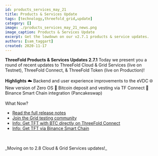 ```yaml
---
id: products_services_may_21
title: Products & Services Update 
tags: [technology,threefold_grid,update]
category: []
image: ./products_services_may_21_news.png
image_caption: Products & Services Update
excerpt: Get the lowdown on our v2.7.1 products & service updates.
authors: [sam_taggart]
created: 2020-11-17
---
```



**ThreeFold Products & Services Updates 2.7.1**
Today we present you a round of recent updates to ThreeFold Cloud & Grid Services (live on Testnet), ThreeFold Connect, & ThreeFold Token (live on Production)!
<br />
<br />
**Highlights**
☁️ Backend and user experience improvements to the eVDC
🌐 New version of Zero OS
👜 Bitcoin deposit and vesting via TF Connect
🥞 Binance Smart Chain integration (Pancakeswap)
<br />
<br />
What Now?
- [Read the full release notes](https://threefold.io/info/cloud#/cloud__release_notes_2_7_1)
- [Join the Grid testing community](https://bit.ly/threefoldtesting)
- [Info: Get TFT with BTC directly on ThreeFold Connect](https://wiki.threefold.io/#/threefold__threefold_connect_btc)
- [Info: Get TFT via Binance Smart Chain](https://wiki.threefold.io/#/threefold__tft_binance_defi?id=how-to-get-tft-on-pancakeswap)
<br />
<br />
_Moving on to 2.8 Cloud & Grid Services updates!_
